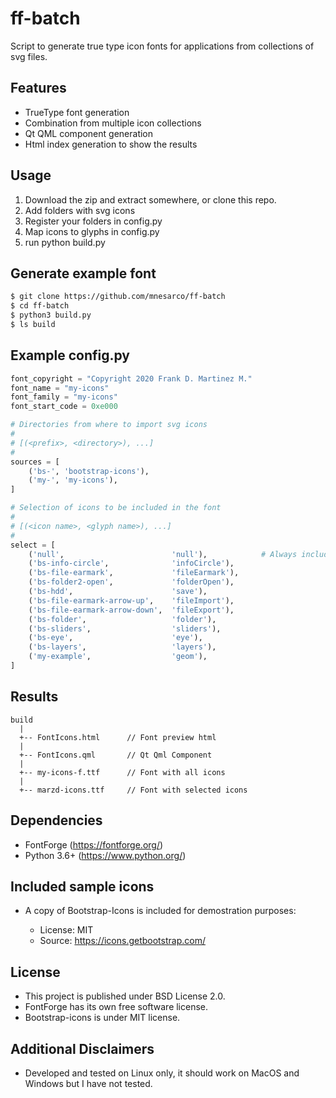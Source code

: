 # ff-batch

Script to generate true type icon fonts for applications from collections of svg files.

## Features

 * TrueType font generation
 * Combination from multiple icon collections
 * Qt QML component generation
 * Html index generation to show the results

## Usage

1. Download the zip and extract somewhere, or clone this repo.
2. Add folders with svg icons
3. Register your folders in config.py
4. Map icons to glyphs in config.py
5. run python build.py

## Generate example font

```bash
$ git clone https://github.com/mnesarco/ff-batch
$ cd ff-batch
$ python3 build.py
$ ls build
```

## Example config.py

```python
font_copyright = "Copyright 2020 Frank D. Martinez M."
font_name = "my-icons"
font_family = "my-icons"
font_start_code = 0xe000

# Directories from where to import svg icons
#
# [(<prefix>, <directory>), ...]
#
sources = [
    ('bs-', 'bootstrap-icons'),
    ('my-', 'my-icons'),
]

# Selection of icons to be included in the font
#
# [(<icon name>, <glyph name>), ...]
#
select = [
    ('null',                        'null'),            # Always include a default glyph (null)
    ('bs-info-circle',              'infoCircle'),
    ('bs-file-earmark',             'fileEarmark'),
    ('bs-folder2-open',             'folderOpen'),
    ('bs-hdd',                      'save'),
    ('bs-file-earmark-arrow-up',    'fileImport'),
    ('bs-file-earmark-arrow-down',  'fileExport'),
    ('bs-folder',                   'folder'),
    ('bs-sliders',                  'sliders'),
    ('bs-eye',                      'eye'),
    ('bs-layers',                   'layers'),
    ('my-example',                  'geom'),
]
```

## Results

```
build 
  |
  +-- FontIcons.html      // Font preview html
  |
  +-- FontIcons.qml       // Qt Qml Component
  |
  +-- my-icons-f.ttf      // Font with all icons
  |
  +-- marzd-icons.ttf     // Font with selected icons

```

## Dependencies

* FontForge (https://fontforge.org/)
* Python 3.6+ (https://www.python.org/)

## Included sample icons

* A copy of Bootstrap-Icons is included for demostration purposes:

  * License: MIT
  * Source: https://icons.getbootstrap.com/

## License

* This project is published under BSD License 2.0.
* FontForge has its own free software license.
* Bootstrap-icons is under MIT license.

## Additional Disclaimers

* Developed and tested on Linux only, it should work on MacOS and Windows but I have not tested.